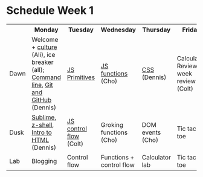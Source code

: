 # Schedule Week 1

<table>
  <tr>
    <th></th>
    <th>Monday</th>
    <th>Tuesday</th>
    <th>Wednesday</th>
    <th>Thursday</th>
    <th>Friday</th>
  </tr>
  <tr>
    <td>Dawn</td>
    <td>Welcome + <a href="https://github.com/sf-wdi-14/notes/blob/master/culture.md">culture</a> (Ali), ice breaker (all); <a href="https://github.com/sf-wdi-14/notes/blob/master/lectures/week-1/command-line.md">Command line</a>, <a href="https://github.com/sf-wdi-14/notes/blob/master/lectures/week-1/git-and-github.md">Git and GitHub</a> (Dennis)</td>
    <td><a href="https://github.com/sf-wdi-14/notes/blob/master/lectures/week-1/js-primitives.md">JS Primitives</a></td>
    <td><a href="https://github.com/sf-wdi-14/notes/blob/master/lectures/week-1/functions-in-javascript.md">JS functions</a> (Cho)</td>
    <td><a href="https://github.com/sf-wdi-14/notes/blob/master/lectures/week-1/css.md">CSS</a> (Dennis)</td>
    <td>Calculator Review, week review (Colt)</td>
  </tr>
  <tr>
    <td>Dusk</td>
    <td><a href="https://github.com/sf-wdi-14/notes/blob/master/lectures/week-1/sublime.md">Sublime</a>, <a href="https://github.com/sf-wdi-14/notes/blob/master/lectures/week-1/z-shell.md">z-shell</a>, <a href="https://github.com/sf-wdi-14/notes/blob/master/lectures/week-1/introduction-to-html.md">Intro to HTML</a> (Dennis)</td>
    <td><a href="https://github.com/sf-wdi-14/notes/blob/master/lectures/week-1/js-control-flow.md">JS control flow</a> (Colt)</td>
    <td>Groking functions (Cho)</td>
    <td>DOM events (Cho)</td>
    <td>Tic tac toe</td>
  </tr>
  <tr>
    <td>Lab</td>
    <td>Blogging</td>
    <td>Control flow</td>
    <td>Functions + control flow</td>
    <td>Calculator lab</td>
    <td>Tic tac toe</td>
  </tr>
</table>
